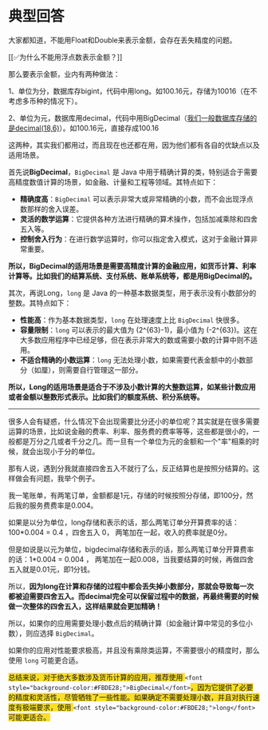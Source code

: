 # 典型回答


大家都知道，不能用Float和Double来表示金额，会存在丢失精度的问题。



[[✅为什么不能用浮点数表示金额？]]



那么要表示金额，业内有两种做法：



1、单位为分，数据库存bigint，代码中用long。如100.16元，存储为10016（在不考虑多币种的情况下）。

2、单位为元，数据库用decimal，代码中用BigDecimal（<u>我们一般数据库存储的是decimal(18,6)</u>）。如100.16元，直接存成100.16



这两种，其实我们都用过，而且现在也还都在用，因为他们都有各自的优缺点以及适用场景。



首先说**BigDecimal**，`BigDecimal` 是 Java 中用于精确计算的类，特别适合于需要高精度数值计算的场景，如金融、计量和工程等领域。其特点如下：



+ **精确度高**：`BigDecimal` 可以表示非常大或非常精确的小数，而不会出现浮点数那样的舍入误差。
+ **灵活的数学运算**：它提供各种方法进行精确的算术操作，包括加减乘除和四舍五入等。
+ **控制舍入行为**：在进行数学运算时，你可以指定舍入模式，这对于金融计算非常重要。



**所以，BigDecimal的适用场景是需要高精度计算的金融应用，如货币计算、利率计算等。比如我们的结算系统、支付系统、账单系统等，都是用BigDecimal的。**



其次，再说Long，`long` 是 Java 的一种基本数据类型，用于表示没有小数部分的整数。其特点如下：



+ **性能高**：作为基本数据类型，`long` 在处理速度上比 `BigDecimal` 快很多。
+ **容量限制**：`long` 可以表示的最大值为 (2^{63}-1)，最小值为 (-2^{63})。这在大多数应用程序中已经足够，但在表示非常大的数或需要小数的计算中则不适用。
+ **不适合精确的小数运算**：`long` 无法处理小数，如果需要代表金额中的小数部分（如厘），则需要自行管理这一部分。



**所以，Long的适用场景是适合于不涉及小数计算的大整数运算，如某些计数应用或者金额以整数形式表示。比如我们的额度系统、积分系统等。**

****

很多人会有疑惑，什么情况下会出现需要比分还小的单位呢？其实就是在很多需要运算的场景，比如说金融的费率、利率、服务费的费率等等，这些都是很小的，一般都是万分之几或者千分之几。而一旦有一个单位为元的金额和一个"率"相乘的时候，就会出现小于分的单位。



那有人说，遇到分我就直接四舍五入不就行了么，反正结算也是按照分结算的。这样做会有问题，我举个例子。



我一笔账单，有两笔订单，金额都是1元，存储的时候按照分存储，即100分，然后我的服务费费率是0.004。



如果是以分为单位，long存储和表示的话，那么两笔订单分开算费率的话：100*0.004 = 0.4 ，四舍五入 0， 两笔加在一起，收入的费率就是0分。



但是如说是以元为单位，bigdecimal存储和表示的话，那么两笔订单分开算费率的话：1*0.004 = 0.004 ， 两笔加在一起0.008，当我要结算的时候，再做四舍五入就是0.01元，即1分钱。



所以，**因为long在计算和存储的过程中都会丢失掉小数部分，那就会导致每一次都被迫需要四舍五入。而decimal完全可以保留过程中的数据，再最终需要的时候做一次整体的四舍五入，这样结果就会更加精确！**





所以，如果你的应用需要处理小数点后的精确计算（如金融计算中常见的多位小数），则应选择 `BigDecimal`。



如果你的应用对性能要求极高，并且没有乘除类运算，不需要很小的精度时，那么使用 `long` 可能更合适。



<font style="background-color:#FBDE28;">总结来说，对于绝大多数涉及货币计算的应用，推荐使用 </font>`<font style="background-color:#FBDE28;">BigDecimal</font>`<font style="background-color:#FBDE28;">，因为它提供了必要的精度和灵活性，尽管牺牲了一些性能。如果确定不需要处理小数，并且对执行速度有极端要求，使用 </font>`<font style="background-color:#FBDE28;">long</font>`<font style="background-color:#FBDE28;"> 可能更适合。</font>

